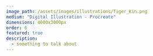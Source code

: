 ```yaml
---
image_path: /assets/images/illustrations/Tiger_Kin.png
medium: "Digital Illustration - Procreate"
dimensions: 4000x3000px 
order: 6
featured: true
description:
  - something to talk about 
---
```


